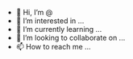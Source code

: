 - 👋 Hi, I’m @
- 👀 I’m interested in ...
- 🌱 I’m currently learning ...
- 💞️ I’m looking to collaborate on ...
- 📫 How to reach me ...

<!---
shadow35ID/shadow35ID is a ✨ special ✨ repository because its `README.md` (this file) appears on your GitHub profile.
You can click the Preview link to take a look at your changes.
--->
